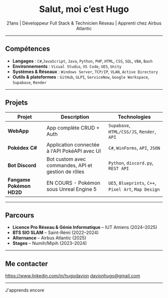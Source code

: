<h1 align="center"> Salut, moi c’est Hugo</h1>

<p align="center">
 21ans | Développeur Full Stack & Technicien Réseau | Apprenti chez Airbus Atlantic
</p>

---

## Compétences

- **Langages** : `C#`,`JavaScript`, `Java`, `Python`, `PHP`, `HTML`, `CSS`, `SQL`, `VBA`, `Bash`
- **Environnements** : `Visual Studio`, `VS Code`, `UE5`, `Unity`
- **Systèmes & Réseaux** : `Windows Server`, `TCP/IP`, `VLAN`, `Active Directory`
- **Outils & plateformes** : `GitHub`, `GLPI`, `ServiceNow`, `Google Workspace`, `Supabase`, `Render`

---

## Projets

| Projet | Description | Technologies |
|--------|-------------|--------------|
| **WebApp** | App complète CRUD + Auth | `Supabase`, `HTML/CSS/JS`, `Render`, `API` |
| **Pokédex C#** | Application connectée à l'API PokéAPI avec UI | `C#`, `WinForms`, `API`, `JSON` |
| **Bot Discord** | Bot custom avec commandes, API et gestion de rôles | `Python`, `discord.py`, `REST API` |
| **Fangame Pokémon HD2D** | EN COURS - Pokémon sous Unreal Engine 5 | `UE5`, `Blueprints`, `C++`, `Pixel Art`, `Map Design` |

---

##  Parcours

- **Licence Pro Réseau & Génie Informatique** – IUT Amiens (2024–2025)  
- **BTS SIO SLAM** – Saint-Rémi (2022–2024)  
- **Alternance** – Airbus Atlantic (2025)  
- **Stages** – Numih/Mipih (2023–2024)

---

## Me contacter

https://www.linkedin.com/in/hugodavion
davionhugo@gmail.com

---

J'apprends encore
